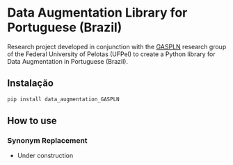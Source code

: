 # Data Augmentation Library for Portuguese (Brazil)

Research project developed in conjunction with the [GASPLN](https://wp.ufpel.edu.br/gaspln/) research group of the Federal University of Pelotas (UFPel) to create a Python library for Data Augmentation in Portuguese (Brazil).

## Instalação

```bash
pip install data_augmentation_GASPLN
```
## How to use

### Synonym Replacement

- Under construction